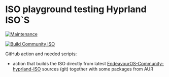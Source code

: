 # ISO playground testing Hyprland ISO`S

[![Maintenance](https://img.shields.io/maintenance/yes/2024.svg)]()

[![Build Community ISO](https://github.com/killajoe/hyprland-autobuild/actions/workflows/autobuild.yml/badge.svg)](https://github.com/killajoe/hyprland-autobuild/actions/workflows/autobuild.yml)

GitHub action and needed scripts:

* action that builds the ISO directly from latest [EndeavourOS-Community-hyprland-ISO](https://github.com/killajoe/EndeavourOS-Community-hyprland-ISO/tree/main) sources (git) together with some packages from AUR
